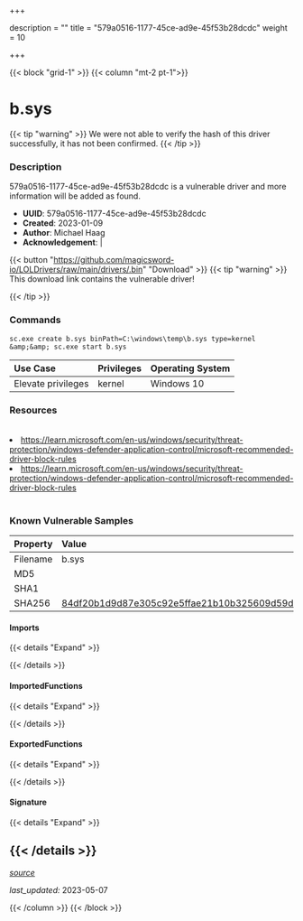 +++

description = ""
title = "579a0516-1177-45ce-ad9e-45f53b28dcdc"
weight = 10

+++


{{< block "grid-1" >}}
{{< column "mt-2 pt-1">}}


# b.sys


{{< tip "warning" >}}
We were not able to verify the hash of this driver successfully, it has not been confirmed.
{{< /tip >}}


### Description

579a0516-1177-45ce-ad9e-45f53b28dcdc is a vulnerable driver and more information will be added as found.
- **UUID**: 579a0516-1177-45ce-ad9e-45f53b28dcdc
- **Created**: 2023-01-09
- **Author**: Michael Haag
- **Acknowledgement**:  | [](https://twitter.com/)

{{< button "https://github.com/magicsword-io/LOLDrivers/raw/main/drivers/.bin" "Download" >}}
{{< tip "warning" >}}
This download link contains the vulnerable driver!

{{< /tip >}}

### Commands

```
sc.exe create b.sys binPath=C:\windows\temp\b.sys type=kernel &amp;&amp; sc.exe start b.sys
```

| Use Case | Privileges | Operating System | 
|:---- | ---- | ---- |
| Elevate privileges | kernel | Windows 10 |

### Resources
<br>
<li><a href=" https://learn.microsoft.com/en-us/windows/security/threat-protection/windows-defender-application-control/microsoft-recommended-driver-block-rules"> https://learn.microsoft.com/en-us/windows/security/threat-protection/windows-defender-application-control/microsoft-recommended-driver-block-rules</a></li>
<li><a href="https://learn.microsoft.com/en-us/windows/security/threat-protection/windows-defender-application-control/microsoft-recommended-driver-block-rules">https://learn.microsoft.com/en-us/windows/security/threat-protection/windows-defender-application-control/microsoft-recommended-driver-block-rules</a></li>
<br>

### Known Vulnerable Samples

| Property           | Value |
|:-------------------|:------|
| Filename           | b.sys |
| MD5                | [](https://www.virustotal.com/gui/file/) |
| SHA1               | [](https://www.virustotal.com/gui/file/) |
| SHA256             | [84df20b1d9d87e305c92e5ffae21b10b325609d59d835a954dbd8750ef5dabf4](https://www.virustotal.com/gui/file/84df20b1d9d87e305c92e5ffae21b10b325609d59d835a954dbd8750ef5dabf4) |


#### Imports
{{< details "Expand" >}}

{{< /details >}}
#### ImportedFunctions
{{< details "Expand" >}}

{{< /details >}}
#### ExportedFunctions
{{< details "Expand" >}}

{{< /details >}}

#### Signature
{{< details "Expand" >}}

{{< /details >}}
-----



[*source*](https://github.com/magicsword-io/LOLDrivers/tree/main/yaml/579a0516-1177-45ce-ad9e-45f53b28dcdc.yaml)

*last_updated:* 2023-05-07








{{< /column >}}
{{< /block >}}

